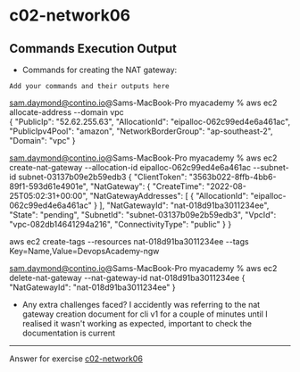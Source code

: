 # c02-network06

## Commands Execution Output

- Commands for creating the NAT gateway:
```
Add your commands and their outputs here
```

sam.daymond@contino.io@Sams-MacBook-Pro myacademy % aws ec2 allocate-address --domain vpc          
{
    "PublicIp": "52.62.255.63",
    "AllocationId": "eipalloc-062c99ed4e6a461ac",
    "PublicIpv4Pool": "amazon",
    "NetworkBorderGroup": "ap-southeast-2",
    "Domain": "vpc"
}

sam.daymond@contino.io@Sams-MacBook-Pro myacademy % aws ec2 create-nat-gateway --allocation-id eipalloc-062c99ed4e6a461ac --subnet-id subnet-03137b09e2b59edb3
{
    "ClientToken": "3563b022-8ffb-4bb6-89f1-593d61e4901e",
    "NatGateway": {
        "CreateTime": "2022-08-25T05:02:31+00:00",
        "NatGatewayAddresses": [
            {
                "AllocationId": "eipalloc-062c99ed4e6a461ac"
            }
        ],
        "NatGatewayId": "nat-018d91ba3011234ee",
        "State": "pending",
        "SubnetId": "subnet-03137b09e2b59edb3",
        "VpcId": "vpc-082db14641294a216",
        "ConnectivityType": "public"
    }
}

aws ec2 create-tags --resources nat-018d91ba3011234ee --tags Key=Name,Value=DevopsAcademy-ngw

sam.daymond@contino.io@Sams-MacBook-Pro myacademy % aws ec2 delete-nat-gateway --nat-gateway-id nat-018d91ba3011234ee
{
    "NatGatewayId": "nat-018d91ba3011234ee"
}
- Any extra challenges faced?
I accidently was referring to the nat gateway creation document for cli v1 for a couple of minutes until I realised it wasn't working as expected, important to check the documentation is current

<!-- Don't change anything below this point-->
***
Answer for exercise [c02-network06](https://github.com/devopsacademyau/academy/blob/893381c6f0b69434d9e8597d3d4b1c17f9bc1371/classes/02class/exercises/c02-network06/README.md)